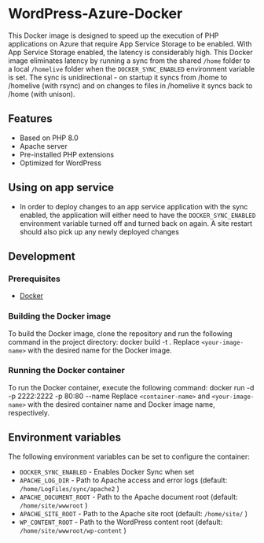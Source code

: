 # WordPress-Azure-Docker
This Docker image is designed to speed up the execution of PHP applications on Azure that require App Service Storage to be enabled. With App Service Storage enabled, the latency is considerably high. This Docker image eliminates latency by running a sync from the shared  `/home`  folder to a local  `/homelive`  folder when the  `DOCKER_SYNC_ENABLED`  environment variable is set. The sync is unidirectional - on startup it syncs from /home to /homelive (with rsync) and on changes to files in /homelive it syncs back to /home (with unison).

## Features
- Based on PHP 8.0
- Apache server
- Pre-installed PHP extensions
- Optimized for WordPress

## Using on app service
- In order to deploy changes to an app service application with the sync enabled, the application will either need to have the `DOCKER_SYNC_ENABLED`  environment variable turned off and turned back on again. A site restart should also pick up any newly deployed changes

## Development

### Prerequisites
- [Docker](https://www.docker.com/)

### Building the Docker image
To build the Docker image, clone the repository and run the following command in the project directory:
docker build -t <your-image-name> .
Replace  `<your-image-name>`  with the desired name for the Docker image.

### Running the Docker container
To run the Docker container, execute the following command:
docker run -d -p 2222:2222 -p 80:80 --name <container-name> <your-image-name>
Replace  `<container-name>`  and  `<your-image-name>`  with the desired container name and Docker image name, respectively.
## Environment variables
The following environment variables can be set to configure the container:
-  `DOCKER_SYNC_ENABLED`  - Enables Docker Sync when set
-  `APACHE_LOG_DIR`  - Path to Apache access and error logs (default:  `/home/LogFiles/sync/apache2` )
-  `APACHE_DOCUMENT_ROOT`  - Path to the Apache document root (default:  `/home/site/wwwroot` )
-  `APACHE_SITE_ROOT`  - Path to the Apache site root (default:  `/home/site/` )
-  `WP_CONTENT_ROOT`  - Path to the WordPress content root (default:  `/home/site/wwwroot/wp-content` )
